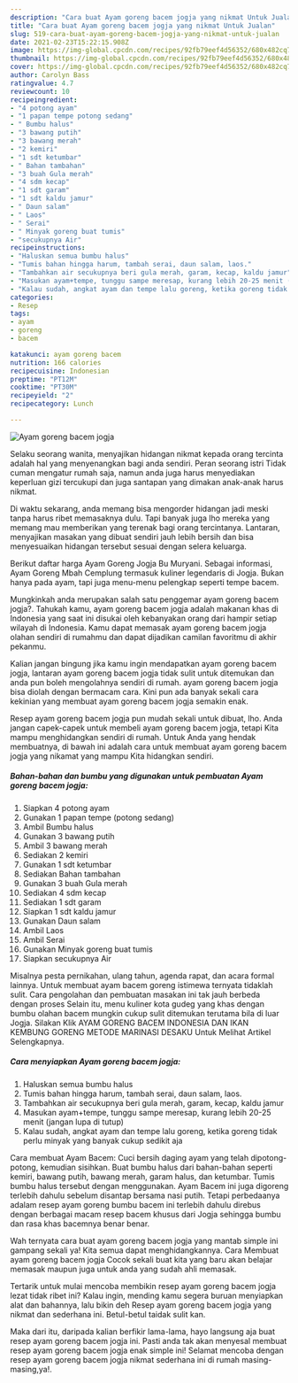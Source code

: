```yaml
---
description: "Cara buat Ayam goreng bacem jogja yang nikmat Untuk Jualan"
title: "Cara buat Ayam goreng bacem jogja yang nikmat Untuk Jualan"
slug: 519-cara-buat-ayam-goreng-bacem-jogja-yang-nikmat-untuk-jualan
date: 2021-02-23T15:22:15.908Z
image: https://img-global.cpcdn.com/recipes/92fb79eef4d56352/680x482cq70/ayam-goreng-bacem-jogja-foto-resep-utama.jpg
thumbnail: https://img-global.cpcdn.com/recipes/92fb79eef4d56352/680x482cq70/ayam-goreng-bacem-jogja-foto-resep-utama.jpg
cover: https://img-global.cpcdn.com/recipes/92fb79eef4d56352/680x482cq70/ayam-goreng-bacem-jogja-foto-resep-utama.jpg
author: Carolyn Bass
ratingvalue: 4.7
reviewcount: 10
recipeingredient:
- "4 potong ayam"
- "1 papan tempe potong sedang"
- " Bumbu halus"
- "3 bawang putih"
- "3 bawang merah"
- "2 kemiri"
- "1 sdt ketumbar"
- " Bahan tambahan"
- "3 buah Gula merah"
- "4 sdm kecap"
- "1 sdt garam"
- "1 sdt kaldu jamur"
- " Daun salam"
- " Laos"
- " Serai"
- " Minyak goreng buat tumis"
- "secukupnya Air"
recipeinstructions:
- "Haluskan semua bumbu halus"
- "Tumis bahan hingga harum, tambah serai, daun salam, laos."
- "Tambahkan air secukupnya beri gula merah, garam, kecap, kaldu jamur"
- "Masukan ayam+tempe, tunggu sampe meresap, kurang lebih 20-25 menit (jangan lupa di tutup)"
- "Kalau sudah, angkat ayam dan tempe lalu goreng, ketika goreng tidak perlu minyak yang banyak cukup sedikit aja"
categories:
- Resep
tags:
- ayam
- goreng
- bacem

katakunci: ayam goreng bacem 
nutrition: 166 calories
recipecuisine: Indonesian
preptime: "PT12M"
cooktime: "PT30M"
recipeyield: "2"
recipecategory: Lunch

---
```



![Ayam goreng bacem jogja](https://img-global.cpcdn.com/recipes/92fb79eef4d56352/680x482cq70/ayam-goreng-bacem-jogja-foto-resep-utama.jpg)

Selaku seorang wanita, menyajikan hidangan nikmat kepada orang tercinta adalah hal yang menyenangkan bagi anda sendiri. Peran seorang istri Tidak cuman mengatur rumah saja, namun anda juga harus menyediakan keperluan gizi tercukupi dan juga santapan yang dimakan anak-anak harus nikmat.

Di waktu  sekarang, anda memang bisa mengorder hidangan jadi meski tanpa harus ribet memasaknya dulu. Tapi banyak juga lho mereka yang memang mau memberikan yang terenak bagi orang tercintanya. Lantaran, menyajikan masakan yang dibuat sendiri jauh lebih bersih dan bisa menyesuaikan hidangan tersebut sesuai dengan selera keluarga. 

Berikut daftar harga Ayam Goreng Jogja Bu Muryani. Sebagai informasi, Ayam Goreng Mbah Cemplung termasuk kuliner legendaris di Jogja. Bukan hanya pada ayam, tapi juga menu-menu pelengkap seperti tempe bacem.

Mungkinkah anda merupakan salah satu penggemar ayam goreng bacem jogja?. Tahukah kamu, ayam goreng bacem jogja adalah makanan khas di Indonesia yang saat ini disukai oleh kebanyakan orang dari hampir setiap wilayah di Indonesia. Kamu dapat memasak ayam goreng bacem jogja olahan sendiri di rumahmu dan dapat dijadikan camilan favoritmu di akhir pekanmu.

Kalian jangan bingung jika kamu ingin mendapatkan ayam goreng bacem jogja, lantaran ayam goreng bacem jogja tidak sulit untuk ditemukan dan anda pun boleh mengolahnya sendiri di rumah. ayam goreng bacem jogja bisa diolah dengan bermacam cara. Kini pun ada banyak sekali cara kekinian yang membuat ayam goreng bacem jogja semakin enak.

Resep ayam goreng bacem jogja pun mudah sekali untuk dibuat, lho. Anda jangan capek-capek untuk membeli ayam goreng bacem jogja, tetapi Kita mampu menghidangkan sendiri di rumah. Untuk Anda yang hendak membuatnya, di bawah ini adalah cara untuk membuat ayam goreng bacem jogja yang nikamat yang mampu Kita hidangkan sendiri.

<!--inarticleads1-->

##### Bahan-bahan dan bumbu yang digunakan untuk pembuatan Ayam goreng bacem jogja:

1. Siapkan 4 potong ayam
1. Gunakan 1 papan tempe (potong sedang)
1. Ambil  Bumbu halus
1. Gunakan 3 bawang putih
1. Ambil 3 bawang merah
1. Sediakan 2 kemiri
1. Gunakan 1 sdt ketumbar
1. Sediakan  Bahan tambahan
1. Gunakan 3 buah Gula merah
1. Sediakan 4 sdm kecap
1. Sediakan 1 sdt garam
1. Siapkan 1 sdt kaldu jamur
1. Gunakan  Daun salam
1. Ambil  Laos
1. Ambil  Serai
1. Gunakan  Minyak goreng buat tumis
1. Siapkan secukupnya Air


Misalnya pesta pernikahan, ulang tahun, agenda rapat, dan acara formal lainnya. Untuk membuat ayam bacem goreng istimewa ternyata tidaklah sulit. Cara pengolahan dan pembuatan masakan ini tak jauh berbeda dengan proses Selain itu, menu kuliner kota gudeg yang khas dengan bumbu olahan bacem mungkin cukup sulit ditemukan terutama bila di luar Jogja. Silakan Klik AYAM GORENG BACEM INDONESIA DAN IKAN KEMBUNG GORENG METODE MARINASI DESAKU Untuk Melihat Artikel Selengkapnya. 

<!--inarticleads2-->

##### Cara menyiapkan Ayam goreng bacem jogja:

1. Haluskan semua bumbu halus
1. Tumis bahan hingga harum, tambah serai, daun salam, laos.
1. Tambahkan air secukupnya beri gula merah, garam, kecap, kaldu jamur
1. Masukan ayam+tempe, tunggu sampe meresap, kurang lebih 20-25 menit (jangan lupa di tutup)
1. Kalau sudah, angkat ayam dan tempe lalu goreng, ketika goreng tidak perlu minyak yang banyak cukup sedikit aja


Cara membuat Ayam Bacem: Cuci bersih daging ayam yang telah dipotong-potong, kemudian sisihkan. Buat bumbu halus dari bahan-bahan seperti kemiri, bawang putih, bawang merah, garam halus, dan ketumbar. Tumis bumbu halus tersebut dengan menggunakan. Ayam Bacem ini juga digoreng terlebih dahulu sebelum disantap bersama nasi putih. Tetapi perbedaanya adalam resep ayam goreng bumbu bacem ini terlebih dahulu direbus dengan berbagai macam resep bacem khusus dari Jogja sehingga bumbu dan rasa khas bacemnya benar benar. 

Wah ternyata cara buat ayam goreng bacem jogja yang mantab simple ini gampang sekali ya! Kita semua dapat menghidangkannya. Cara Membuat ayam goreng bacem jogja Cocok sekali buat kita yang baru akan belajar memasak maupun juga untuk anda yang sudah ahli memasak.

Tertarik untuk mulai mencoba membikin resep ayam goreng bacem jogja lezat tidak ribet ini? Kalau ingin, mending kamu segera buruan menyiapkan alat dan bahannya, lalu bikin deh Resep ayam goreng bacem jogja yang nikmat dan sederhana ini. Betul-betul taidak sulit kan. 

Maka dari itu, daripada kalian berfikir lama-lama, hayo langsung aja buat resep ayam goreng bacem jogja ini. Pasti anda tak akan menyesal membuat resep ayam goreng bacem jogja enak simple ini! Selamat mencoba dengan resep ayam goreng bacem jogja nikmat sederhana ini di rumah masing-masing,ya!.

